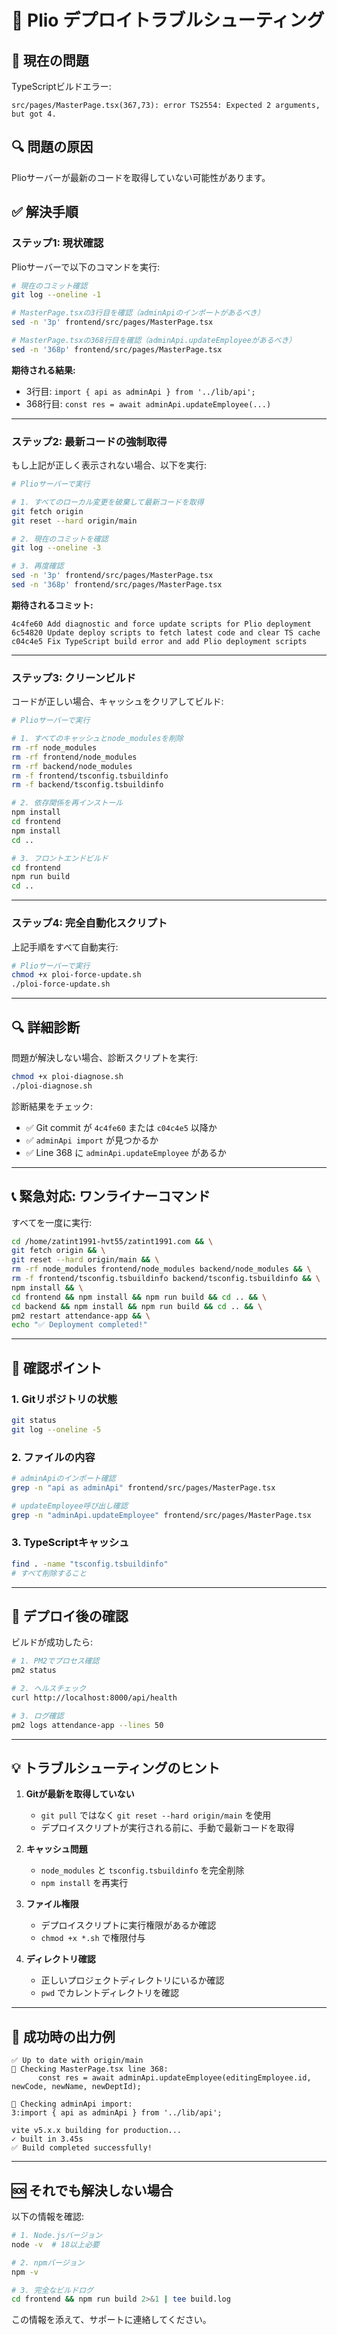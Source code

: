 # 🔧 Plio デプロイトラブルシューティング

## 🚨 **現在の問題**

TypeScriptビルドエラー:
```
src/pages/MasterPage.tsx(367,73): error TS2554: Expected 2 arguments, but got 4.
```

## 🔍 **問題の原因**

Plioサーバーが最新のコードを取得していない可能性があります。

## ✅ **解決手順**

### **ステップ1: 現状確認**

Plioサーバーで以下のコマンドを実行:

```bash
# 現在のコミット確認
git log --oneline -1

# MasterPage.tsxの3行目を確認（adminApiのインポートがあるべき）
sed -n '3p' frontend/src/pages/MasterPage.tsx

# MasterPage.tsxの368行目を確認（adminApi.updateEmployeeがあるべき）
sed -n '368p' frontend/src/pages/MasterPage.tsx
```

**期待される結果:**
- 3行目: `import { api as adminApi } from '../lib/api';`
- 368行目: `const res = await adminApi.updateEmployee(...)`

---

### **ステップ2: 最新コードの強制取得**

もし上記が正しく表示されない場合、以下を実行:

```bash
# Plioサーバーで実行

# 1. すべてのローカル変更を破棄して最新コードを取得
git fetch origin
git reset --hard origin/main

# 2. 現在のコミットを確認
git log --oneline -3

# 3. 再度確認
sed -n '3p' frontend/src/pages/MasterPage.tsx
sed -n '368p' frontend/src/pages/MasterPage.tsx
```

**期待されるコミット:**
```
4c4fe60 Add diagnostic and force update scripts for Plio deployment
6c54820 Update deploy scripts to fetch latest code and clear TS cache
c04c4e5 Fix TypeScript build error and add Plio deployment scripts
```

---

### **ステップ3: クリーンビルド**

コードが正しい場合、キャッシュをクリアしてビルド:

```bash
# Plioサーバーで実行

# 1. すべてのキャッシュとnode_modulesを削除
rm -rf node_modules
rm -rf frontend/node_modules
rm -rf backend/node_modules
rm -f frontend/tsconfig.tsbuildinfo
rm -f backend/tsconfig.tsbuildinfo

# 2. 依存関係を再インストール
npm install
cd frontend
npm install
cd ..

# 3. フロントエンドビルド
cd frontend
npm run build
cd ..
```

---

### **ステップ4: 完全自動化スクリプト**

上記手順をすべて自動実行:

```bash
# Plioサーバーで実行
chmod +x ploi-force-update.sh
./ploi-force-update.sh
```

---

## 🔍 **詳細診断**

問題が解決しない場合、診断スクリプトを実行:

```bash
chmod +x ploi-diagnose.sh
./ploi-diagnose.sh
```

診断結果をチェック:
- ✅ Git commit が `4c4fe60` または `c04c4e5` 以降か
- ✅ `adminApi import` が見つかるか
- ✅ Line 368 に `adminApi.updateEmployee` があるか

---

## 📞 **緊急対応: ワンライナーコマンド**

すべてを一度に実行:

```bash
cd /home/zatint1991-hvt55/zatint1991.com && \
git fetch origin && \
git reset --hard origin/main && \
rm -rf node_modules frontend/node_modules backend/node_modules && \
rm -f frontend/tsconfig.tsbuildinfo backend/tsconfig.tsbuildinfo && \
npm install && \
cd frontend && npm install && npm run build && cd .. && \
cd backend && npm install && npm run build && cd .. && \
pm2 restart attendance-app && \
echo "✅ Deployment completed!"
```

---

## 🎯 **確認ポイント**

### **1. Gitリポジトリの状態**
```bash
git status
git log --oneline -5
```

### **2. ファイルの内容**
```bash
# adminApiのインポート確認
grep -n "api as adminApi" frontend/src/pages/MasterPage.tsx

# updateEmployee呼び出し確認
grep -n "adminApi.updateEmployee" frontend/src/pages/MasterPage.tsx
```

### **3. TypeScriptキャッシュ**
```bash
find . -name "tsconfig.tsbuildinfo"
# すべて削除すること
```

---

## 🚀 **デプロイ後の確認**

ビルドが成功したら:

```bash
# 1. PM2でプロセス確認
pm2 status

# 2. ヘルスチェック
curl http://localhost:8000/api/health

# 3. ログ確認
pm2 logs attendance-app --lines 50
```

---

## 💡 **トラブルシューティングのヒント**

1. **Gitが最新を取得していない**
   - `git pull` ではなく `git reset --hard origin/main` を使用
   - デプロイスクリプトが実行される前に、手動で最新コードを取得

2. **キャッシュ問題**
   - `node_modules` と `tsconfig.tsbuildinfo` を完全削除
   - `npm install` を再実行

3. **ファイル権限**
   - デプロイスクリプトに実行権限があるか確認
   - `chmod +x *.sh` で権限付与

4. **ディレクトリ確認**
   - 正しいプロジェクトディレクトリにいるか確認
   - `pwd` でカレントディレクトリを確認

---

## 📝 **成功時の出力例**

```
✅ Up to date with origin/main
🔎 Checking MasterPage.tsx line 368:
      const res = await adminApi.updateEmployee(editingEmployee.id, newCode, newName, newDeptId);

🔎 Checking adminApi import:
3:import { api as adminApi } from '../lib/api';

vite v5.x.x building for production...
✓ built in 3.45s
✅ Build completed successfully!
```

---

## 🆘 **それでも解決しない場合**

以下の情報を確認:

```bash
# 1. Node.jsバージョン
node -v  # 18以上必要

# 2. npmバージョン
npm -v

# 3. 完全なビルドログ
cd frontend && npm run build 2>&1 | tee build.log
```

この情報を添えて、サポートに連絡してください。
